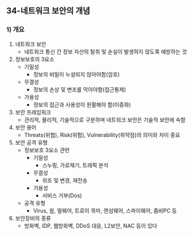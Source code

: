 ## 34-네트워크 보안의 개념
### 1) 개요
1. 네트워크 보안
    - 네트워크 통신 간 정보 자산의 탈취 및 손실이 발생하지 않도록 예방하는 것
2. 정보보호의 3요소
    - 기밀성
        - 정보의 비밀이 누설되지 않아야함(암호)
    - 무결성
        - 정보의 손상 및 변조를 막아야함(접근통제)
    - 가용성
        - 정보의 접근과 사용성이 원활해야 함(이중화)
3. 보안 프레임워크
    - 관리적, 물리적, 기술적으로 구분하며 네트워크 보안은 기술적 보안에 속함
4. 보안 용어
    - Threats(위협), Risk(위험), Vulnerability(취약점)의 의미와 차이 중요
5. 보안 공격 유형
    - 정보보호 3요소 관련
        - 기밀성
            - 스누핑, 가로채기, 트래픽 분석
        - 무결성
            - 위조 및 변경, 재전송
        - 가용성
            - 서비스 거부(Dos)
    - 공격 유형
        - Virus, 웜, 멀웨어, 트로이 목마, 랜섬웨어, 스파이웨어, 좀비PC 등
6. 보안장비의 종류
    - 방화벽, IDP, 웹방화벽, DDoS 대응, L2보안, NAC 등이 있다
